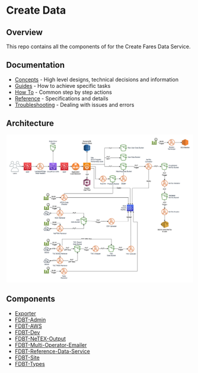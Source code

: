 # Create Data

## Overview

This repo contains all the components of for the Create Fares Data Service.

## Documentation

- [Concepts](./docs/concepts) - High level designs, technical decisions and information
- [Guides](./docs/guides) - How to achieve specific tasks
- [How To](./docs/how-to) - Common step by step actions
- [Reference](./docs/reference) - Specifications and details
- [Troubleshooting](./docs/troubleshooting) - Dealing with issues and errors

## Architecture

![Architecture](docs/_images/CFDArchitecture.drawio.png)

## Components

- [Exporter](./repos/exporter/README.md)
- [FDBT-Admin](./repos/fdbt-admin/README.md)
- [FDBT-AWS](./fdbt-aws/README.md)
- [FDBT-Dev](./fdbt-dev/README.md)
- [FDBT-NeTEX-Output](./repos/fdbt-netex-output/README.md)
- [FDBT-Multi-Operator-Emailer](./repos/fdbt-multi-operator-emailer/README.md)
- [FDBT-Reference-Data-Service](./repos/fdbt-reference-data-service/README.md)
- [FDBT-Site](./repos/fdbt-site/README.md)
- [FDBT-Types](./repos/fdbt-types/README.md)
